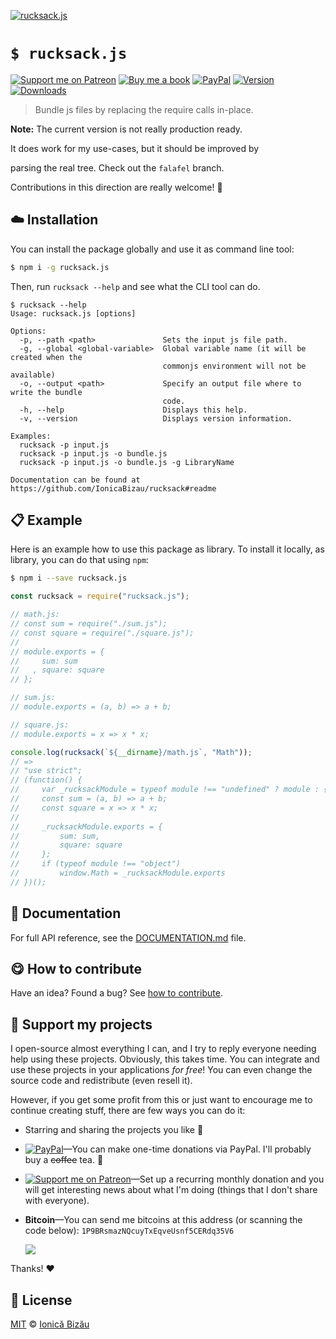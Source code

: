 
[![rucksack.js](http://i.imgur.com/hSPcrjC.png)](#)

# `$ rucksack.js`

 [![Support me on Patreon][badge_patreon]][patreon] [![Buy me a book][badge_amazon]][amazon] [![PayPal][badge_paypal_donate]][paypal-donations] [![Version](https://img.shields.io/npm/v/rucksack.js.svg)](https://www.npmjs.com/package/rucksack.js) [![Downloads](https://img.shields.io/npm/dt/rucksack.js.svg)](https://www.npmjs.com/package/rucksack.js)

> Bundle js files by replacing the require calls in-place.


**Note:** The current version is not really production ready.

It does work for my use-cases, but it should be improved by

parsing the real tree. Check out the `falafel` branch.

Contributions in this direction are really welcome! :sparkling_heart:


## :cloud: Installation

You can install the package globally and use it as command line tool:


```sh
$ npm i -g rucksack.js
```


Then, run `rucksack --help` and see what the CLI tool can do.


```
$ rucksack --help
Usage: rucksack.js [options]

Options:
  -p, --path <path>               Sets the input js file path.
  -g, --global <global-variable>  Global variable name (it will be created when the
                                  commonjs environment will not be available)
  -o, --output <path>             Specify an output file where to write the bundle
                                  code.
  -h, --help                      Displays this help.
  -v, --version                   Displays version information.

Examples:
  rucksack -p input.js
  rucksack -p input.js -o bundle.js
  rucksack -p input.js -o bundle.js -g LibraryName

Documentation can be found at https://github.com/IonicaBizau/rucksack#readme
```

## :clipboard: Example


Here is an example how to use this package as library. To install it locally, as library, you can do that using `npm`:

```sh
$ npm i --save rucksack.js
```



```js
const rucksack = require("rucksack.js");

// math.js:
// const sum = require("./sum.js");
// const square = require("./square.js");
//
// module.exports = {
//     sum: sum
//   , square: square
// };

// sum.js:
// module.exports = (a, b) => a + b;

// square.js:
// module.exports = x => x * x;

console.log(rucksack(`${__dirname}/math.js`, "Math"));
// =>
// "use strict";
// (function() {
//     var _rucksackModule = typeof module !== "undefined" ? module : {};
//     const sum = (a, b) => a + b;
//     const square = x => x * x;
//
//     _rucksackModule.exports = {
//         sum: sum,
//         square: square
//     };
//     if (typeof module !== "object")
//         window.Math = _rucksackModule.exports
// })();
```

## :memo: Documentation

For full API reference, see the [DOCUMENTATION.md][docs] file.

## :yum: How to contribute
Have an idea? Found a bug? See [how to contribute][contributing].


## :sparkling_heart: Support my projects

I open-source almost everything I can, and I try to reply everyone needing help using these projects. Obviously,
this takes time. You can integrate and use these projects in your applications *for free*! You can even change the source code and redistribute (even resell it).

However, if you get some profit from this or just want to encourage me to continue creating stuff, there are few ways you can do it:

 - Starring and sharing the projects you like :rocket:
 - [![PayPal][badge_paypal]][paypal-donations]—You can make one-time donations via PayPal. I'll probably buy a ~~coffee~~ tea. :tea:
 - [![Support me on Patreon][badge_patreon]][patreon]—Set up a recurring monthly donation and you will get interesting news about what I'm doing (things that I don't share with everyone).
 - **Bitcoin**—You can send me bitcoins at this address (or scanning the code below): `1P9BRsmazNQcuyTxEqveUsnf5CERdq35V6`

    ![](https://i.imgur.com/z6OQI95.png)

Thanks! :heart:



## :scroll: License

[MIT][license] © [Ionică Bizău][website]

[badge_patreon]: http://ionicabizau.github.io/badges/patreon.svg
[badge_amazon]: http://ionicabizau.github.io/badges/amazon.svg
[badge_paypal]: http://ionicabizau.github.io/badges/paypal.svg
[badge_paypal_donate]: http://ionicabizau.github.io/badges/paypal_donate.svg
[patreon]: https://www.patreon.com/ionicabizau
[amazon]: http://amzn.eu/hRo9sIZ
[paypal-donations]: https://www.paypal.com/cgi-bin/webscr?cmd=_s-xclick&hosted_button_id=RVXDDLKKLQRJW
[donate-now]: http://i.imgur.com/6cMbHOC.png

[license]: http://showalicense.com/?fullname=Ionic%C4%83%20Biz%C4%83u%20%3Cbizauionica%40gmail.com%3E%20(https%3A%2F%2Fionicabizau.net)&year=2015#license-mit
[website]: https://ionicabizau.net
[contributing]: /CONTRIBUTING.md
[docs]: /DOCUMENTATION.md

